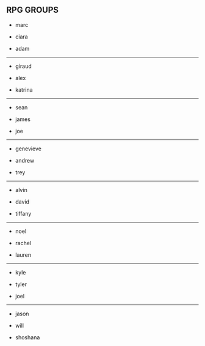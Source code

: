 RPG GROUPS
---
- marc

- ciara

- adam
---


- giraud

- alex

- katrina
---


- sean

- james

- joe
---


- genevieve

- andrew

- trey
---


- alvin

- david

- tiffany
---


- noel

- rachel

- lauren
---


- kyle

- tyler

- joel
---


- jason

- will

- shoshana
